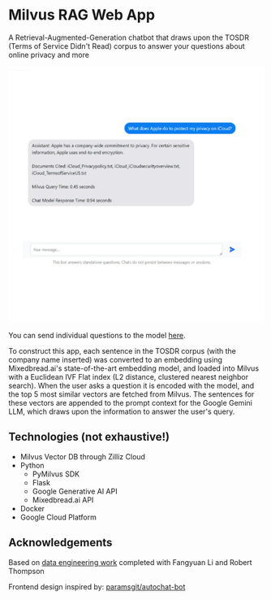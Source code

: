 # Milvus RAG Web App

A Retrieval-Augmented-Generation chatbot that draws upon the TOSDR (Terms of Service Didn't Read) corpus to answer your questions about online privacy and more

![1718508696600](image/README/1718508696600.png)

You can send individual questions to the model [here](https://milvus-rag-web-app-m5h36kllyq-uc.a.run.app).

To construct this app, each sentence in the TOSDR corpus (with the company name inserted) was converted to an embedding using Mixedbread.ai's state-of-the-art embedding model, and loaded into Milvus with a Euclidean IVF Flat index (L2 distance, clustered nearest neighbor search). When the user asks a question it is encoded with the model, and the top 5 most similar vectors are fetched from Milvus. The sentences for these vectors are appended to the prompt context for the Google Gemini LLM, which draws upon the information to answer the user's query.

## Technologies (not exhaustive!)

- Milvus Vector DB through Zilliz Cloud
- Python
  - PyMilvus SDK
  - Flask
  - Google Generative AI API
  - Mixedbread.ai API
- Docker
- Google Cloud Platform

## Acknowledgements

Based on [data engineering work](https://github.com/ijyliu/data-engineering-project) completed with Fangyuan Li and Robert Thompson

Frontend design inspired by: [paramsgit/autochat-bot](https://github.com/paramsgit/autochat-bot)
